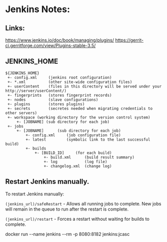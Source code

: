 # Jenkins Notes:

## Links:
https://www.jenkins.io/doc/book/managing/plugins/
https://gerrit-ci.gerritforge.com/view/Plugins-stable-3.5/


## JENKINS_HOME
```
${JENKINS_HOME}
 +- config.xml     (jenkins root configuration)
 +- *.xml          (other site-wide configuration files)
 +- userContent    (files in this directory will be served under your http://server/userContent/)
 +- fingerprints   (stores fingerprint records)
 +- nodes          (slave configurations)
 +- plugins        (stores plugins)
 +- secrets        (secretes needed when migrating credentials to other servers)
 +- workspace (working directory for the version control system)
     +- [JOBNAME] (sub directory for each job)
 +- jobs
     +- [JOBNAME]      (sub directory for each job)
         +- config.xml     (job configuration file)
         +- latest         (symbolic link to the last successful build)
         +- builds
             +- [BUILD_ID]     (for each build)
                 +- build.xml      (build result summary)
                 +- log            (log file)
                 +- changelog.xml  (change log)
```				 
				 

## Restart Jenkins manually.
To restart Jenkins manually:

`(jenkins_url)/safeRestart` - Allows all running jobs to complete. New jobs will remain in the queue to run after the restart is complete.

`(jenkins_url)/restart` - Forces a restart without waiting for builds to complete.



docker run --name jenkins --rm -p 8080:8182 jenkins:jcasc
